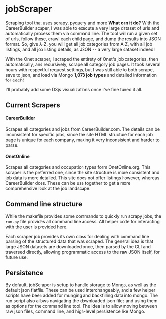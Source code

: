 jobScraper
==========

Scraping tool that uses scrapy, pyquery and more
**What can it do?**
With the CareerBuilder scaper, I was able to execute a very large dataset of urls and automatically process them via command line. The tool will run a given set of urls, follow those, crawl each child page, and dump the results into JSON format. So, give A-Z, you will get all job categories from A-Z, with all job listings, and all job listing details, as JSON -- a very large dataset indeed!

With the Onet scraper, I scraped the entirety of Onet's job categories, then automatically, and recursively, scrape all category job pages. It took several hours with respectful request settings, but I was still able to both scrape, save to json, and load via Mongo **1,073 job types** and detailed information for each!

I'll probably add some D3js visualizations once I've fine tuned it all.

## Current Scrapers

#### CareerBuilder

Scrapes all categories and jobs from CareerBuilder.com. The details can be inconsistent for specific jobs, since the site HTML structure for each job page is unique for each company, making it very inconsistent and harder to parse.

#### OnetOnline

Scrapes all categories and occupation types form OnetOnline.org. This scraper
is the preferred one, since the site structure is more consistent and job data is more detailed. This site does not offer listings however, whereas CareerBuilder does. These can be use together to get a more comprehensive look at the job landscape.

## Command line structure

While the makefile provides some commands to quickly run scrapy jobs, the `run.py` file provides all command line access. All helper code for interacting with the user is provided here.

Each scraper job provides its own class for dealing with command line parsing of the structured data that was scraped. The general idea is that large JSON datasets are downloaded once, then parsed by the CLI and traversed directly, allowing programmatic access to the raw JSON itself, for future use.

## Persistence

By default, jobScraper is setup to handle storage to Mongo, as well as the default json flatfile. These can be used interchangeably, and a few helper scripts have been added for munging and backfilling data into mongo. The run script also allows navigating the downloaded json files and using them as options for the command line tool. The idea is to allow moving between raw json files, command line, and high-level persistence like Mongo.

